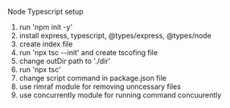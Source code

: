 Node Typescript setup

1. run 'npm init -y'
2. install express, typescript, @types/express, @types/node
3. create index file
4. run 'npx tsc --init' and create tscofing file
5. change outDir path to './dir'
6. run 'npx tsc'
7. change script command in package.json file
8. use rimraf module for removing unncessary files
9. use concurrently module for running command concuurently



